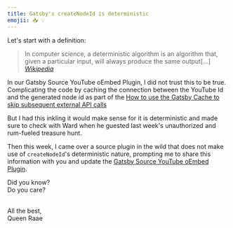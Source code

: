 ```yaml
---
title: Gatsby's createNodeId is deterministic
emojii: 📥 💡
---
```


Let's start with a definition:

> In computer science, a deterministic algorithm is an algorithm that, given a particular input, will always produce the same output[...] <cite>[Wikipedia](https://en.wikipedia.org/wiki/Deterministic_algorithm)</cite>

In our Gatsby Source YouTube oEmbed Plugin, I did not trust this to be true. Complicating the code by caching the connection between the YouTube Id and the generated node id as part of the [How to use the Gatsby Cache to skip subsequent external API calls](/emails/2022-03-18-cache/)

But I had this inkling it would make sense for it is deterministic and made sure to check with Ward when he guested last week's unauthorized and rum-fueled treasure hunt.

Then this week, I came over a source plugin in the wild that does not make use of `createNodeId`'s deterministic nature, prompting me to share this information with you and update the [Gatsby Source YouTube oEmbed Plugin](https://github.com/queen-raae/gatsby-source-youtube-oembed/pull/8).

Did you know?  
Do you care?

&nbsp;  
All the best,  
Queen Raae
